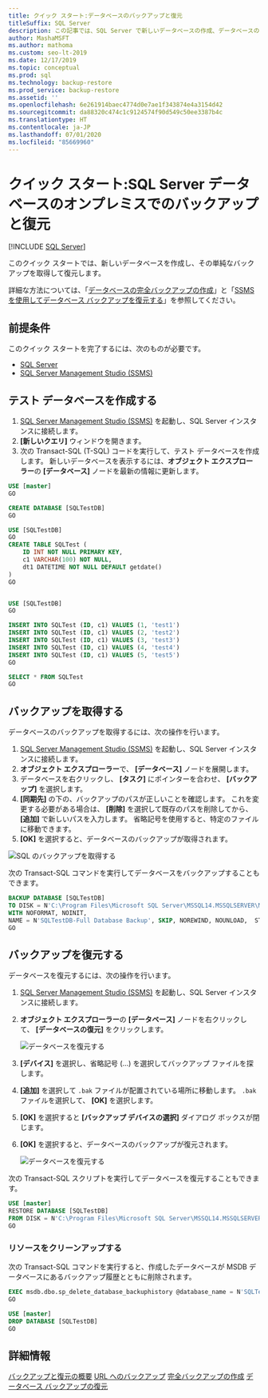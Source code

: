```yaml
---
title: クイック スタート:データベースのバックアップと復元
titleSuffix: SQL Server
description: この記事では、SQL Server で新しいデータベースの作成、データベースのバックアップの作成、およびバックアップの復元を行う方法について説明します。
author: MashaMSFT
ms.author: mathoma
ms.custom: seo-lt-2019
ms.date: 12/17/2019
ms.topic: conceptual
ms.prod: sql
ms.technology: backup-restore
ms.prod_service: backup-restore
ms.assetid: ''
ms.openlocfilehash: 6e261914baec4774d0e7ae1f343874e4a3154d42
ms.sourcegitcommit: da88320c474c1c9124574f90d549c50ee3387b4c
ms.translationtype: HT
ms.contentlocale: ja-JP
ms.lasthandoff: 07/01/2020
ms.locfileid: "85669960"
---
```

# <a name="quickstart-backup-and-restore-a-sql-server-database-on-premises"></a>クイック スタート:SQL Server データベースのオンプレミスでのバックアップと復元
 [!INCLUDE [SQL Server](../../includes/applies-to-version/sqlserver.md)]

このクイック スタートでは、新しいデータベースを作成し、その単純なバックアップを取得して復元します。 

詳細な方法については、「[データベースの完全バックアップの作成](create-a-full-database-backup-sql-server.md)」と「[SSMS を使用してデータベース バックアップを復元する](restore-a-database-backup-using-ssms.md)」を参照してください。

## <a name="prerequisites"></a>前提条件
このクイック スタートを完了するには、次のものが必要です。 

- [SQL Server](https://www.microsoft.com/sql-server/sql-server-downloads)
- [SQL Server Management Studio (SSMS)](../../ssms/download-sql-server-management-studio-ssms.md)

## <a name="create-a-test-database"></a>テスト データベースを作成する 

1. [SQL Server Management Studio (SSMS)](../../ssms/download-sql-server-management-studio-ssms.md) を起動し、SQL Server インスタンスに接続します。
1. **[新しいクエリ]** ウィンドウを開きます。 
1. 次の Transact-SQL (T-SQL) コードを実行して、テスト データベースを作成します。 新しいデータベースを表示するには、**オブジェクト エクスプローラー**の **[データベース]** ノードを最新の情報に更新します。 

```sql
USE [master]
GO

CREATE DATABASE [SQLTestDB]
GO

USE [SQLTestDB]
GO
CREATE TABLE SQLTest (
    ID INT NOT NULL PRIMARY KEY,
    c1 VARCHAR(100) NOT NULL,
    dt1 DATETIME NOT NULL DEFAULT getdate()
)
GO


USE [SQLTestDB]
GO

INSERT INTO SQLTest (ID, c1) VALUES (1, 'test1')
INSERT INTO SQLTest (ID, c1) VALUES (2, 'test2')
INSERT INTO SQLTest (ID, c1) VALUES (3, 'test3')
INSERT INTO SQLTest (ID, c1) VALUES (4, 'test4')
INSERT INTO SQLTest (ID, c1) VALUES (5, 'test5')
GO

SELECT * FROM SQLTest
GO
```
 
## <a name="take-a-backup"></a>バックアップを取得する
データベースのバックアップを取得するには、次の操作を行います。 

1. [SQL Server Management Studio (SSMS)](../../ssms/download-sql-server-management-studio-ssms.md) を起動し、SQL Server インスタンスに接続します。
1. **オブジェクト エクスプローラー**で、 **[データベース]** ノードを展開します。  
1. データベースを右クリックし、 **[タスク]** にポインターを合わせ、 **[バックアップ]** を選択します。 
1. **[同期先]** の下の、バックアップのパスが正しいことを確認します。 これを変更する必要がある場合は、 **[削除]** を選択して既存のパスを削除してから、 **[追加]** で新しいパスを入力します。 省略記号を使用すると、特定のファイルに移動できます。 
1. **[OK]** を選択すると、データベースのバックアップが取得されます。 

![SQL のバックアップを取得する](media/quickstart-backup-restore-database/backup-db-ssms.png)

次の Transact-SQL コマンドを実行してデータベースをバックアップすることもできます。 

```sql
BACKUP DATABASE [SQLTestDB] 
TO DISK = N'C:\Program Files\Microsoft SQL Server\MSSQL14.MSSQLSERVER\MSSQL\Backup\SQLTestDB.bak' 
WITH NOFORMAT, NOINIT,  
NAME = N'SQLTestDB-Full Database Backup', SKIP, NOREWIND, NOUNLOAD,  STATS = 10
GO
```


## <a name="restore-a-backup"></a>バックアップを復元する
データベースを復元するには、次の操作を行います。 

1. [SQL Server Management Studio (SSMS)](../../ssms/download-sql-server-management-studio-ssms.md) を起動し、SQL Server インスタンスに接続します。
1. **オブジェクト エクスプローラー**の **[データベース]** ノードを右クリックして、 **[データベースの復元]** をクリックします。

    ![データベースを復元する](media/quickstart-backup-restore-database/restore-db-ssms1.png)

1. **[デバイス]** を選択し、省略記号 (...) を選択してバックアップ ファイルを探します。 
1. **[追加]** を選択して `.bak` ファイルが配置されている場所に移動します。 `.bak` ファイルを選択して、 **[OK]** を選択します。 
1. **[OK]** を選択すると **[バックアップ デバイスの選択]** ダイアログ ボックスが閉じます。 
1. **[OK]** を選択すると、データベースのバックアップが復元されます。 

    ![データベースを復元する](media/quickstart-backup-restore-database/restore-db-ssms2.png)

次の Transact-SQL スクリプトを実行してデータベースを復元することもできます。

```sql
USE [master]
RESTORE DATABASE [SQLTestDB] 
FROM DISK = N'C:\Program Files\Microsoft SQL Server\MSSQL14.MSSQLSERVER\MSSQL\Backup\SQLTestDB.bak' WITH  FILE = 1,  NOUNLOAD,  STATS = 5
GO
```

### <a name="clean-up-resources"></a>リソースをクリーンアップする
次の Transact-SQL コマンドを実行すると、作成したデータベースが MSDB データベースにあるバックアップ履歴とともに削除されます。

```sql
EXEC msdb.dbo.sp_delete_database_backuphistory @database_name = N'SQLTestDB'
GO

USE [master]
DROP DATABASE [SQLTestDB]
GO
```

## <a name="see-more"></a>詳細情報
[バックアップと復元の概要](back-up-and-restore-of-sql-server-databases.md)
[URL へのバックアップ](sql-server-backup-to-url.md)
[完全バックアップの作成](create-a-full-database-backup-sql-server.md)
[データベース バックアップの復元](restore-a-database-backup-using-ssms.md)

